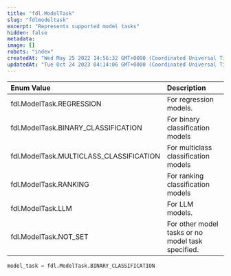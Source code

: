 ```yaml
---
title: "fdl.ModelTask"
slug: "fdlmodeltask"
excerpt: "Represents supported model tasks"
hidden: false
metadata: 
image: []
robots: "index"
createdAt: "Wed May 25 2022 14:56:32 GMT+0000 (Coordinated Universal Time)"
updatedAt: "Tue Oct 24 2023 04:14:06 GMT+0000 (Coordinated Universal Time)"
---
```

| Enum Value                              | Description                                       |
| :-------------------------------------- | :------------------------------------------------ |
| fdl.ModelTask.REGRESSION                | For regression models.                            |
| fdl.ModelTask.BINARY_CLASSIFICATION     | For binary classification models                  |
| fdl.ModelTask.MULTICLASS_CLASSIFICATION | For multiclass classification models              |
| fdl.ModelTask.RANKING                   | For ranking classification models                 |
| fdl.ModelTask.LLM                       | For LLM models.                                   |
| fdl.ModelTask.NOT_SET                   | For other model tasks or no model task specified. |

```python Usage
model_task = fdl.ModelTask.BINARY_CLASSIFICATION
```